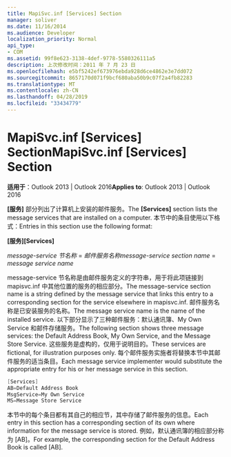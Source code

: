 ```yaml
---
title: MapiSvc.inf [Services] Section
manager: soliver
ms.date: 11/16/2014
ms.audience: Developer
localization_priority: Normal
api_type:
- COM
ms.assetid: 99f8e623-3138-4def-9778-5580326111a5
description: 上次修改时间：2011 年 7 月 23 日
ms.openlocfilehash: e5bf5242ef673976ebda928d6ce4862e3e7dd072
ms.sourcegitcommit: 8657170d071f9bcf680aba50b9c07f2a4fb82283
ms.translationtype: MT
ms.contentlocale: zh-CN
ms.lasthandoff: 04/28/2019
ms.locfileid: "33434779"
---
```

# <a name="mapisvcinf-services-section"></a><span data-ttu-id="9904d-103">MapiSvc.inf [Services] Section</span><span class="sxs-lookup"><span data-stu-id="9904d-103">MapiSvc.inf [Services] Section</span></span>

  
  
<span data-ttu-id="9904d-104">**适用于**：Outlook 2013 | Outlook 2016</span><span class="sxs-lookup"><span data-stu-id="9904d-104">**Applies to**: Outlook 2013 | Outlook 2016</span></span> 
  
<span data-ttu-id="9904d-105">**[服务]** 部分列出了计算机上安装的邮件服务。</span><span class="sxs-lookup"><span data-stu-id="9904d-105">The **[Services]** section lists the message services that are installed on a computer.</span></span> <span data-ttu-id="9904d-106">本节中的条目使用以下格式：</span><span class="sxs-lookup"><span data-stu-id="9904d-106">Entries in this section use the following format:</span></span> 
  
 <span data-ttu-id="9904d-107">**[服务]**</span><span class="sxs-lookup"><span data-stu-id="9904d-107">**[Services]**</span></span>
  
 <span data-ttu-id="9904d-108">_message-service 节名称_  =  _邮件服务名称_</span><span class="sxs-lookup"><span data-stu-id="9904d-108">_message-service section name_ =  _message service name_</span></span>
  
<span data-ttu-id="9904d-109">message-service 节名称是由邮件服务定义的字符串，用于将此项链接到 mapisvc.inf 中其他位置的服务的相应部分。</span><span class="sxs-lookup"><span data-stu-id="9904d-109">The message-service section name is a string defined by the message service that links this entry to a corresponding section for the service elsewhere in mapisvc.inf.</span></span> <span data-ttu-id="9904d-110">邮件服务名称是已安装服务的名称。</span><span class="sxs-lookup"><span data-stu-id="9904d-110">The message service name is the name of the installed service.</span></span> <span data-ttu-id="9904d-111">以下部分显示了三种邮件服务：默认通讯簿、My Own Service 和邮件存储服务。</span><span class="sxs-lookup"><span data-stu-id="9904d-111">The following section shows three message services: the Default Address Book, My Own Service, and the Message Store Service.</span></span> <span data-ttu-id="9904d-112">这些服务是虚构的，仅用于说明目的。</span><span class="sxs-lookup"><span data-stu-id="9904d-112">These services are fictional, for illustration purposes only.</span></span> <span data-ttu-id="9904d-113">每个邮件服务实施者将替换本节中其邮件服务的适当条目。</span><span class="sxs-lookup"><span data-stu-id="9904d-113">Each message service implementer would substitute the appropriate entry for his or her message service in this section.</span></span>
  
```cpp
[Services]
AB=Default Address Book
MsgService=My Own Service
MS=Message Store Service

```

<span data-ttu-id="9904d-114">本节中的每个条目都有其自己的相应节，其中存储了邮件服务的信息。</span><span class="sxs-lookup"><span data-stu-id="9904d-114">Each entry in this section has a corresponding section of its own where information for the message service is stored.</span></span> <span data-ttu-id="9904d-115">例如，默认通讯簿的相应部分称为 [AB]。</span><span class="sxs-lookup"><span data-stu-id="9904d-115">For example, the corresponding section for the Default Address Book is called [AB].</span></span>
  

